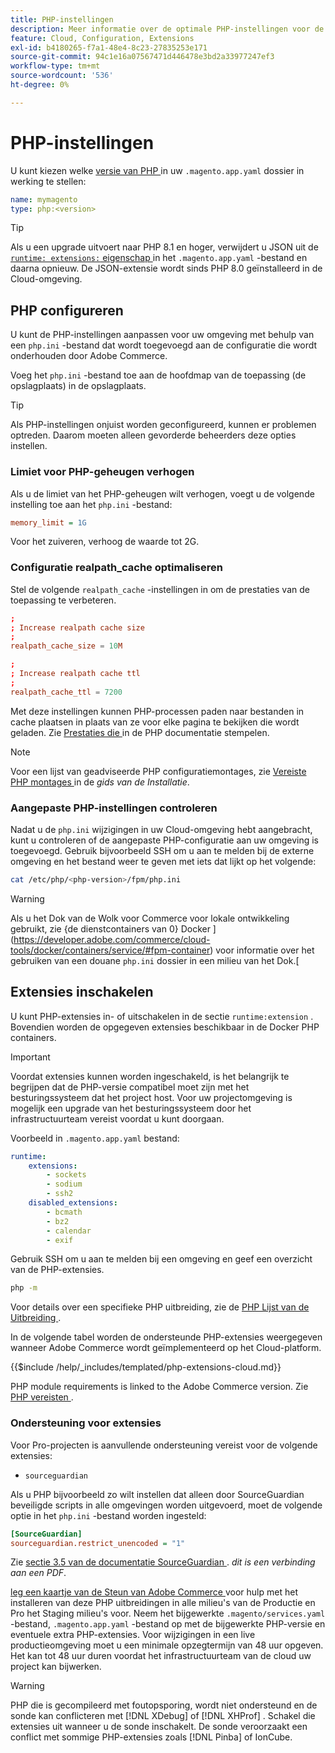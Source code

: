 ```yaml
---
title: PHP-instellingen
description: Meer informatie over de optimale PHP-instellingen voor de configuratie van Commerce-toepassingen in de cloudinfrastructuur.
feature: Cloud, Configuration, Extensions
exl-id: b4180265-f7a1-48e4-8c23-27835253e171
source-git-commit: 94c1e16a07567471d446478e3bd2a33977247ef3
workflow-type: tm+mt
source-wordcount: '536'
ht-degree: 0%

---
```


# PHP-instellingen

U kunt kiezen welke [ versie van PHP ](https://experienceleague.adobe.com/docs/commerce-operations/installation-guide/system-requirements.html) in uw `.magento.app.yaml` dossier in werking te stellen:

```yaml
name: mymagento
type: php:<version>
```

>[!TIP]
>
>Als u een upgrade uitvoert naar PHP 8.1 en hoger, verwijdert u JSON uit de [`runtime: extensions:` eigenschap ](properties.md#runtime) in het `.magento.app.yaml` -bestand en daarna opnieuw. De JSON-extensie wordt sinds PHP 8.0 geïnstalleerd in de Cloud-omgeving.

## PHP configureren

U kunt de PHP-instellingen aanpassen voor uw omgeving met behulp van een `php.ini` -bestand dat wordt toegevoegd aan de configuratie die wordt onderhouden door Adobe Commerce.

Voeg het `php.ini` -bestand toe aan de hoofdmap van de toepassing (de opslagplaats) in de opslagplaats.

>[!TIP]
>
>Als PHP-instellingen onjuist worden geconfigureerd, kunnen er problemen optreden. Daarom moeten alleen gevorderde beheerders deze opties instellen.

### Limiet voor PHP-geheugen verhogen

Als u de limiet van het PHP-geheugen wilt verhogen, voegt u de volgende instelling toe aan het `php.ini` -bestand:

```ini
memory_limit = 1G
```

Voor het zuiveren, verhoog de waarde tot 2G.

### Configuratie realpath_cache optimaliseren

Stel de volgende `realpath_cache` -instellingen in om de prestaties van de toepassing te verbeteren.

```conf
;
; Increase realpath cache size
;
realpath_cache_size = 10M

;
; Increase realpath cache ttl
;
realpath_cache_ttl = 7200
```

Met deze instellingen kunnen PHP-processen paden naar bestanden in cache plaatsen in plaats van ze voor elke pagina te bekijken die wordt geladen. Zie [ Prestaties die ](https://www.php.net/manual/en/ini.core.php) in de PHP documentatie stempelen.

>[!NOTE]
>
>Voor een lijst van geadviseerde PHP configuratiemontages, zie [ Vereiste PHP montages ](https://experienceleague.adobe.com/docs/commerce-operations/installation-guide/prerequisites/php-settings.html) in de _gids van de Installatie_.

### Aangepaste PHP-instellingen controleren

Nadat u de `php.ini` wijzigingen in uw Cloud-omgeving hebt aangebracht, kunt u controleren of de aangepaste PHP-configuratie aan uw omgeving is toegevoegd. Gebruik bijvoorbeeld SSH om u aan te melden bij de externe omgeving en het bestand weer te geven met iets dat lijkt op het volgende:

```bash
cat /etc/php/<php-version>/fpm/php.ini
```

>[!WARNING]
>
>Als u het Dok van de Wolk voor Commerce voor lokale ontwikkeling gebruikt, zie {de dienstcontainers van 0} Docker ](https://developer.adobe.com/commerce/cloud-tools/docker/containers/service/#fpm-container) voor informatie over het gebruiken van een douane `php.ini` dossier in een milieu van het Dok.[

## Extensies inschakelen

U kunt PHP-extensies in- of uitschakelen in de sectie `runtime:extension` . Bovendien worden de opgegeven extensies beschikbaar in de Docker PHP containers.

>[!IMPORTANT]
>
>Voordat extensies kunnen worden ingeschakeld, is het belangrijk te begrijpen dat de PHP-versie compatibel moet zijn met het besturingssysteem dat het project host. Voor uw projectomgeving is mogelijk een upgrade van het besturingssysteem door het infrastructuurteam vereist voordat u kunt doorgaan.

Voorbeeld in `.magento.app.yaml` bestand:

```yaml
runtime:
    extensions:
        - sockets
        - sodium
        - ssh2
    disabled_extensions:
        - bcmath
        - bz2
        - calendar
        - exif
```

Gebruik SSH om u aan te melden bij een omgeving en geef een overzicht van de PHP-extensies.

```bash
php -m
```

Voor details over een specifieke PHP uitbreiding, zie de [ PHP Lijst van de Uitbreiding ](https://www.php.net/manual/en/extensions.alphabetical.php).

In de volgende tabel worden de ondersteunde PHP-extensies weergegeven wanneer Adobe Commerce wordt geïmplementeerd op het Cloud-platform.

{{$include /help/_includes/templated/php-extensions-cloud.md}}

PHP module requirements is linked to the Adobe Commerce version. Zie [ PHP vereisten ](https://experienceleague.adobe.com/docs/commerce-operations/installation-guide/prerequisites/php-settings.html).

### Ondersteuning voor extensies

Voor Pro-projecten is aanvullende ondersteuning vereist voor de volgende extensies:

- `sourceguardian`

Als u PHP bijvoorbeeld zo wilt instellen dat alleen door SourceGuardian beveiligde scripts in alle omgevingen worden uitgevoerd, moet de volgende optie in het `php.ini` -bestand worden ingesteld:

```ini
[SourceGuardian]
sourceguardian.restrict_unencoded = "1"
```

Zie [ sectie 3.5 van de documentatie SourceGuardian ](https://sourceguardian.com/demofiles/files/SourceGuardian%20for%20Linux%20User%20Manual.pdf). _dit is een verbinding aan een PDF_.

[ leg een kaartje van de Steun van Adobe Commerce ](https://experienceleague.adobe.com/docs/commerce-knowledge-base/kb/help-center-guide/magento-help-center-user-guide.html#submit-ticket) voor hulp met het installeren van deze PHP uitbreidingen in alle milieu&#39;s van de Productie en Pro het Staging milieu&#39;s voor. Neem het bijgewerkte `.magento/services.yaml` -bestand, `.magento.app.yaml` -bestand op met de bijgewerkte PHP-versie en eventuele extra PHP-extensies. Voor wijzigingen in een live productieomgeving moet u een minimale opzegtermijn van 48 uur opgeven. Het kan tot 48 uur duren voordat het infrastructuurteam van de cloud uw project kan bijwerken.

>[!WARNING]
>
>PHP die is gecompileerd met foutopsporing, wordt niet ondersteund en de sonde kan conflicteren met [!DNL XDebug] of [!DNL XHProf] . Schakel die extensies uit wanneer u de sonde inschakelt. De sonde veroorzaakt een conflict met sommige PHP-extensies zoals [!DNL Pinba] of IonCube.
